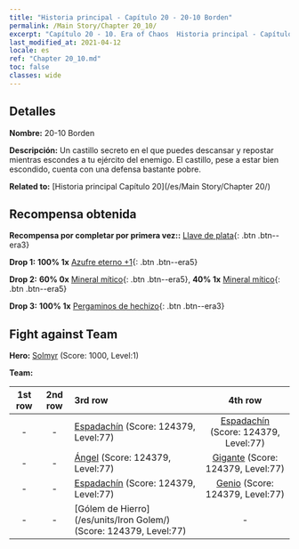 ```yaml
---
title: "Historia principal - Capítulo 20 - 20-10 Borden"
permalink: /Main Story/Chapter 20_10/
excerpt: "Capítulo 20 - 10. Era of Chaos  Historia principal - Capítulo 20_10. 20-10 Borden"
last_modified_at: 2021-04-12
locale: es
ref: "Chapter 20_10.md"
toc: false
classes: wide
---
```


## Detalles

 **Nombre:** 20-10 Borden

 **Descripción:** Un castillo secreto en el que puedes descansar y repostar mientras escondes a tu ejército del enemigo. El castillo, pese a estar bien escondido, cuenta con una defensa bastante pobre.

 **Related to:** [Historia principal Capítulo 20](/es/Main Story/Chapter 20/)

## Recompensa obtenida

 **Recompensa por completar por primera vez::** [Llave de plata](/es/Items/con_693/){: .btn .btn--era3}

 **Drop 1:** **100% 1x** [Azufre eterno +1](/es/Items/mat_71/){: .btn .btn--era5}

 **Drop 2:** **60% 0x** [Mineral mítico](/es/Items/mat_61/){: .btn .btn--era5}, **40% 1x** [Mineral mítico](/es/Items/mat_61/){: .btn .btn--era5}

 **Drop 3:** **100% 1x** [Pergaminos de hechizo](/es/Items/con_694/){: .btn .btn--era3}


## Fight against Team
 **Hero:** [Solmyr](/es/heroes/Solmyr/) (Score: 1000, Level:1)

 **Team:**


  | 1st row | 2nd row | 3rd row | 4th row |
  |:----:|:----:|:----|:----:|
  | - | - | [Espadachín](/es/units/Swordsman/) (Score: 124379, Level:77)  | [Espadachín](/es/units/Swordsman/) (Score: 124379, Level:77)  |
  | - | - | [Ángel](/es/units/Angel/) (Score: 124379, Level:77)  | [Gigante](/es/units/Giant/) (Score: 124379, Level:77)  |
  | - | - | [Espadachín](/es/units/Swordsman/) (Score: 124379, Level:77)  | [Genio](/es/units/Genie/) (Score: 124379, Level:77)  |
  | - | - | [Gólem de Hierro](/es/units/Iron Golem/) (Score: 124379, Level:77)  | - |



